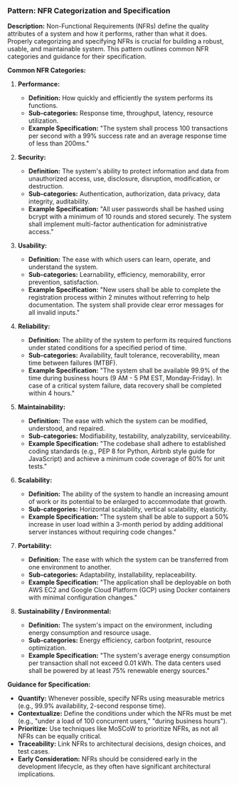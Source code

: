 ### Pattern: NFR Categorization and Specification

**Description:** Non-Functional Requirements (NFRs) define the quality attributes of a system and how it performs, rather than what it does. Properly categorizing and specifying NFRs is crucial for building a robust, usable, and maintainable system. This pattern outlines common NFR categories and guidance for their specification.

**Common NFR Categories:**

1.  **Performance:**
    *   **Definition:** How quickly and efficiently the system performs its functions.
    *   **Sub-categories:** Response time, throughput, latency, resource utilization.
    *   **Example Specification:** "The system shall process 100 transactions per second with a 99% success rate and an average response time of less than 200ms."

2.  **Security:**
    *   **Definition:** The system's ability to protect information and data from unauthorized access, use, disclosure, disruption, modification, or destruction.
    *   **Sub-categories:** Authentication, authorization, data privacy, data integrity, auditability.
    *   **Example Specification:** "All user passwords shall be hashed using bcrypt with a minimum of 10 rounds and stored securely. The system shall implement multi-factor authentication for administrative access."

3.  **Usability:**
    *   **Definition:** The ease with which users can learn, operate, and understand the system.
    *   **Sub-categories:** Learnability, efficiency, memorability, error prevention, satisfaction.
    *   **Example Specification:** "New users shall be able to complete the registration process within 2 minutes without referring to help documentation. The system shall provide clear error messages for all invalid inputs."

4.  **Reliability:**
    *   **Definition:** The ability of the system to perform its required functions under stated conditions for a specified period of time.
    *   **Sub-categories:** Availability, fault tolerance, recoverability, mean time between failures (MTBF).
    *   **Example Specification:** "The system shall be available 99.9% of the time during business hours (9 AM - 5 PM EST, Monday-Friday). In case of a critical system failure, data recovery shall be completed within 4 hours."

5.  **Maintainability:**
    *   **Definition:** The ease with which the system can be modified, understood, and repaired.
    *   **Sub-categories:** Modifiability, testability, analyzability, serviceability.
    *   **Example Specification:** "The codebase shall adhere to established coding standards (e.g., PEP 8 for Python, Airbnb style guide for JavaScript) and achieve a minimum code coverage of 80% for unit tests."

6.  **Scalability:**
    *   **Definition:** The ability of the system to handle an increasing amount of work or its potential to be enlarged to accommodate that growth.
    *   **Sub-categories:** Horizontal scalability, vertical scalability, elasticity.
    *   **Example Specification:** "The system shall be able to support a 50% increase in user load within a 3-month period by adding additional server instances without requiring code changes."

7.  **Portability:**
    *   **Definition:** The ease with which the system can be transferred from one environment to another.
    *   **Sub-categories:** Adaptability, installability, replaceability.
    *   **Example Specification:** "The application shall be deployable on both AWS EC2 and Google Cloud Platform (GCP) using Docker containers with minimal configuration changes."

8.  **Sustainability / Environmental:**
    *   **Definition:** The system's impact on the environment, including energy consumption and resource usage.
    *   **Sub-categories:** Energy efficiency, carbon footprint, resource optimization.
    *   **Example Specification:** "The system's average energy consumption per transaction shall not exceed 0.01 kWh. The data centers used shall be powered by at least 75% renewable energy sources."

**Guidance for Specification:**

-   **Quantify:** Whenever possible, specify NFRs using measurable metrics (e.g., 99.9% availability, 2-second response time).
-   **Contextualize:** Define the conditions under which the NFRs must be met (e.g., "under a load of 100 concurrent users," "during business hours").
-   **Prioritize:** Use techniques like MoSCoW to prioritize NFRs, as not all NFRs can be equally critical.
-   **Traceability:** Link NFRs to architectural decisions, design choices, and test cases.
-   **Early Consideration:** NFRs should be considered early in the development lifecycle, as they often have significant architectural implications.
